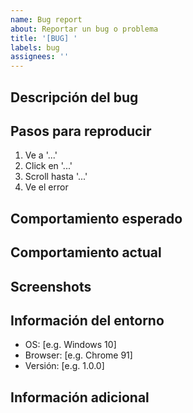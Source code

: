 ```yaml
---
name: Bug report
about: Reportar un bug o problema
title: '[BUG] '
labels: bug
assignees: ''
---
```


## Descripción del bug
<!-- Describe claramente el bug -->

## Pasos para reproducir
1. Ve a '...'
2. Click en '...'
3. Scroll hasta '...'
4. Ve el error

## Comportamiento esperado
<!-- Describe qué esperabas que pasara -->

## Comportamiento actual
<!-- Describe qué está pasando realmente -->

## Screenshots
<!-- Si aplica, añade screenshots -->

## Información del entorno
- OS: [e.g. Windows 10]
- Browser: [e.g. Chrome 91]
- Versión: [e.g. 1.0.0]

## Información adicional
<!-- Cualquier otra información relevante -->

